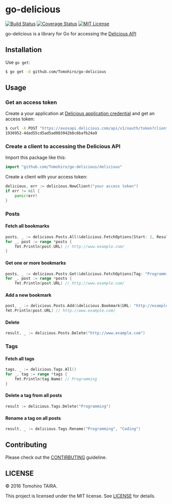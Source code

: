 go-delicious
================================================================================

[![Build Status](https://img.shields.io/travis/Tomohiro/go-delicious.svg?style=flat-square)](https://travis-ci.org/Tomohiro/go-delicious)
[![Coverage Status](https://img.shields.io/coveralls/Tomohiro/go-delicious.svg?style=flat-square)](https://coveralls.io/github/Tomohiro/go-delicious)
[![MIT License](http://img.shields.io/badge/license-MIT-blue.svg?style=flat-square)](https://github.com/Tomohiro/go-delicious/blob/master/LICENSE)

go-delicious is a library for Go for accessing the [Delicious API][]

[Delicious API]: https://github.com/domainersuitedev/delicious-api


Installation
--------------------------------------------------------------------------------

Use `go get`:

```sh
$ go get -d github.com/Tomohiro/go-delicious
```


Usage
--------------------------------------------------------------------------------

### Get an access token

Create a your application at [Delicious application credential](https://delicious.com/oauth/applications) and get an access token:

```sh
$ curl -X POST "https://avosapi.delicious.com/api/v1/oauth/token?client_id=$DELICIOUS_CLIENT_ID&client_secret=$DELICIOUS_CLIENT_SECRET&grant_type=credentials&username=$DELICIOUS_USERNAME&password=$DELICIOUS_PASSWORD" | jq -r '.access_token'
1936952-4dad55cd5ad5ad083942b8c6bafb24a9
```

### Create a client to accessing the Delicious API

Import this package like this:

```go
import "github.com/Tomohiro/go-delicious/delicious"
```

Create a client with your access token:

```go
delicious, err := delicious.NewClient("your access token")
if err != nil {
	panic(err)
}
```

### Posts

#### Fetch all bookmarks

```go
posts, _ := delicious.Posts.All(&delicious.FetchOptions{Start: 1, Results: 50})
for _, post := range *posts {
	fmt.Println(post.URL) // http://www.example.com/
}
```

#### Get one or more bookmarks

```go
posts, _ := delicious.Posts.Get(&delicious.FetchOptions{Tag: "Programming"})
for _, post := range *posts {
	fmt.Println(post.URL) // http://www.example.com/
```

#### Add a new bookmark

```go
post, _ := delicious.Posts.Add(&delicious.Bookmark{URL: "http://example.com"})
fmt.Println(post.URL) // http://www.example.com/
```

#### Delete

```go
result, _ := delicious.Posts.Delete("http://www.example.com")
```


### Tags

#### Fetch all tags

```go
tags, _ := delicious.Tags.All()
for _, tag := range *tags {
	fmt.Println(tag.Name) // Programming
}
```


#### Delete a tag from all posts

```go
result := delicious.Tags.Delete("Programming")
```


#### Rename a tag on all posts

```go
result, _ := delicious.Tags.Rename("Programming", "Coding")
```


Contributing
--------------------------------------------------------------------------------

Please check out the [CONTIRBUTING](CONTRIBUTING.md) guideline.


LICENSE
--------------------------------------------------------------------------------

&copy; 2016 Tomohiro TAIRA.

This project is licensed under the MIT license. See [LICENSE](LICENSE) for details.
